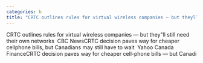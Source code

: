 ```yaml
---
categories: b
title: "CRTC outlines rules for virtual wireless companies — but theyll still need their own networks  CBC News"
---
```

CRTC outlines rules for virtual wireless companies — but they"ll still need their own networks&nbsp;&nbsp;CBC NewsCRTC decision paves way for cheaper cellphone bills, but Canadians may still have to wait&nbsp;&nbsp;Yahoo Canada FinanceCRTC decision paves way for cheaper cell-phone bills — but Canadi